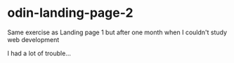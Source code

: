 # odin-landing-page-2

<p>Same exercise as Landing page 1 but after one month when I couldn't study web development</p>
<p>I had a lot of trouble...</p>
